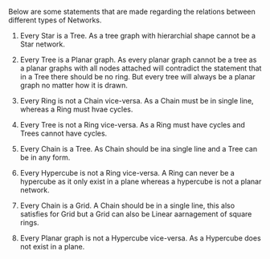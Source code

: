 Below are some statements that are made regarding the relations between different types of Networks.

1. Every Star is a Tree. 
As a tree graph with hierarchial shape cannot be a Star network. 

2. Every Tree is a Planar graph. 
As every planar graph cannot be a tree as a planar graphs with all nodes attached will contradict the statement that in a Tree there should be no ring.
But every tree will always be a planar graph no matter how it is drawn.

3. Every Ring is not a Chain vice-versa.
As a Chain must be in single line, whereas a Ring must hvae cycles.

4. Every Tree is not a Ring vice-versa.
As a Ring must have cycles and Trees cannot have cycles.

5. Every Chain is a Tree.
As Chain should be ina single line and a Tree can be in any form.

6. Every Hypercube is not a Ring vice-versa.
A Ring can never be a hypercube as it only exist in a plane whereas a hypercube is not a planar network.

7. Every Chain is a Grid.
A Chain should be in a single line, this also satisfies for Grid but a Grid can also be Linear aarnagement of square rings.

8. Every Planar graph is not a Hypercube vice-versa.
As a Hypercube does not exist in a plane.